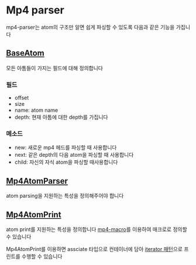 # Mp4 parser

mp4-parser는 atom의 구조만 알면 쉽게 파싱할 수 있도록 다음과 같은 기능을 가집니다

## [BaseAtom](./src/atoms/mod.rs#24)

모든 아톰들이 가지는 필드에 대해 정의합니다

### 필드
* offset
* size
* name: atom name
* depth: 현재 아톰에 대한 depth를 가집니다

### 메소드

* new: 새로운 mp4 헤드를 파싱할 때 사용합니다
* next: 같은 depth의 다음 atom을 파싱할 때 사용합니다
* child: 자신의 자식 atom을 파싱할 때사용합니다

## [Mp4AtomParser](./src/atoms/mod.rs#12)

atom parsing을 지원하는 특성을 정의해주어야  합니다

## [Mp4AtomPrint](./src/atoms/mod.rs#19)

atom print를 지원하는 특성을 정의합니다
[mp4-macro](../mp4-macros/ReadMe.md)를 이용하여 매크로로 정의할 수 있습니다

Mp4AtomPrint를 이용하면 assciate 타입으로 컨테이너에 담아 [iterator 패턴](https://en.wikipedia.org/wiki/Iterator_pattern)으로 프린트를 수행할 수 있습니다

